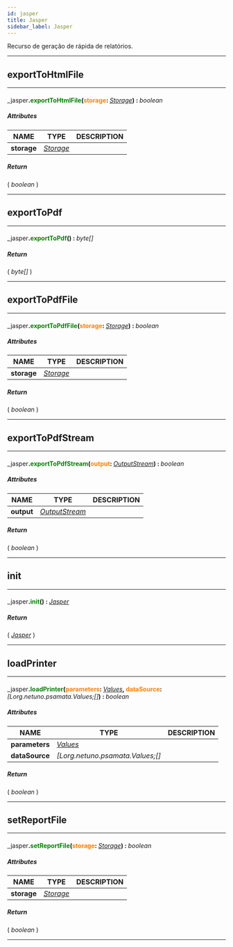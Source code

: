```yaml
---
id: jasper
title: Jasper
sidebar_label: Jasper
---
```


Recurso de geração de rápida de relatórios.

---

## exportToHtmlFile

---

#### <span style="font-weight: normal">_jasper</span>.<span style="color: #008000">exportToHtmlFile</span>(<span style="color: #FF8000">storage</span>: <span style="font-weight: normal; font-style: italic;">[Storage](../../resources/storage)</span>) : <span style="font-weight: normal; font-style: italic;">boolean</span>
##### Attributes

| NAME | TYPE | DESCRIPTION |
|---|---|---|
| **storage** | _[Storage](../../resources/storage)_ |   |

##### Return

( _boolean_ )


---

## exportToPdf

---

#### <span style="font-weight: normal">_jasper</span>.<span style="color: #008000">exportToPdf</span>() : <span style="font-weight: normal; font-style: italic;">byte[]</span>
##### Return

( _byte[]_ )


---

## exportToPdfFile

---

#### <span style="font-weight: normal">_jasper</span>.<span style="color: #008000">exportToPdfFile</span>(<span style="color: #FF8000">storage</span>: <span style="font-weight: normal; font-style: italic;">[Storage](../../resources/storage)</span>) : <span style="font-weight: normal; font-style: italic;">boolean</span>
##### Attributes

| NAME | TYPE | DESCRIPTION |
|---|---|---|
| **storage** | _[Storage](../../resources/storage)_ |   |

##### Return

( _boolean_ )


---

## exportToPdfStream

---

#### <span style="font-weight: normal">_jasper</span>.<span style="color: #008000">exportToPdfStream</span>(<span style="color: #FF8000">output</span>: <span style="font-weight: normal; font-style: italic;">[OutputStream](../../objects/OutputStream)</span>) : <span style="font-weight: normal; font-style: italic;">boolean</span>
##### Attributes

| NAME | TYPE | DESCRIPTION |
|---|---|---|
| **output** | _[OutputStream](../../objects/OutputStream)_ |   |

##### Return

( _boolean_ )


---

## init

---

#### <span style="font-weight: normal">_jasper</span>.<span style="color: #008000">init</span>() : <span style="font-weight: normal; font-style: italic;">[Jasper](../../resources/jasper)</span>
##### Return

( _[Jasper](../../resources/jasper)_ )


---

## loadPrinter

---

#### <span style="font-weight: normal">_jasper</span>.<span style="color: #008000">loadPrinter</span>(<span style="color: #FF8000">parameters</span>: <span style="font-weight: normal; font-style: italic;">[Values](../../objects/Values)</span>, <span style="color: #FF8000">dataSource</span>: <span style="font-weight: normal; font-style: italic;">[Lorg.netuno.psamata.Values;[]</span>) : <span style="font-weight: normal; font-style: italic;">boolean</span>
##### Attributes

| NAME | TYPE | DESCRIPTION |
|---|---|---|
| **parameters** | _[Values](../../objects/Values)_ |   |
| **dataSource** | _[Lorg.netuno.psamata.Values;[]_ |   |

##### Return

( _boolean_ )


---

## setReportFile

---

#### <span style="font-weight: normal">_jasper</span>.<span style="color: #008000">setReportFile</span>(<span style="color: #FF8000">storage</span>: <span style="font-weight: normal; font-style: italic;">[Storage](../../resources/storage)</span>) : <span style="font-weight: normal; font-style: italic;">boolean</span>
##### Attributes

| NAME | TYPE | DESCRIPTION |
|---|---|---|
| **storage** | _[Storage](../../resources/storage)_ |   |

##### Return

( _boolean_ )


---

